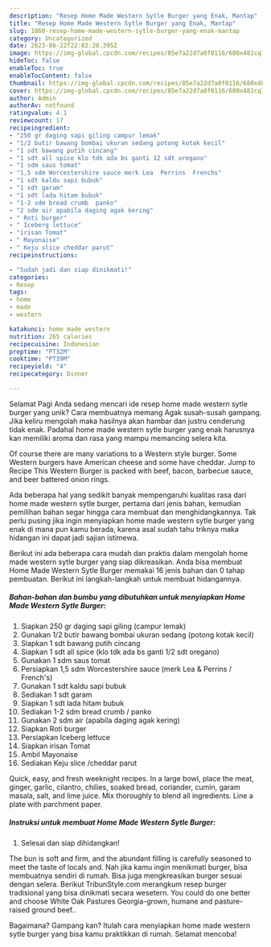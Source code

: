 ```yaml
---
description: "Resep Home Made Western Sytle Burger yang Enak, Mantap"
title: "Resep Home Made Western Sytle Burger yang Enak, Mantap"
slug: 1860-resep-home-made-western-sytle-burger-yang-enak-mantap
category: Uncategorized
date: 2023-06-22T22:02:20.395Z
image: https://img-global.cpcdn.com/recipes/85e7a22d7a0f0116/680x482cq70/home-made-western-sytle-burger-foto-resep-utama.jpg
hideToc: false
enableToc: true
enableTocContent: false
thumbnail: https://img-global.cpcdn.com/recipes/85e7a22d7a0f0116/680x482cq70/home-made-western-sytle-burger-foto-resep-utama.jpg
cover: https://img-global.cpcdn.com/recipes/85e7a22d7a0f0116/680x482cq70/home-made-western-sytle-burger-foto-resep-utama.jpg
author: Admin
authorAv: notfound
ratingvalue: 4.1
reviewcount: 17
recipeingredient:
- "250 gr daging sapi giling campur lemak"
- "1/2 butir bawang bombai ukuran sedang potong kotak kecil"
- "1 sdt bawang putih cincang"
- "1 sdt all spice klo tdk ada bs ganti 12 sdt oregano"
- "1 sdm saus tomat"
- "1,5 sdm Worcestershire sauce merk Lea  Perrins  Frenchs"
- "1 sdt kaldu sapi bubuk"
- "1 sdt garam"
- "1 sdt lada hitam bubuk"
- "1-2 sdm bread crumb  panko"
- "2 sdm air apabila daging agak kering"
- " Roti burger"
- " Iceberg lettuce"
- "irisan Tomat"
- " Mayonaise"
- " Keju slice cheddar parut"
recipeinstructions:

- "Sudah jadi dan siap dinikmati!"
categories:
- Resep
tags:
- home
- made
- western

katakunci: home made western 
nutrition: 265 calories
recipecuisine: Indonesian
preptime: "PT32M"
cooktime: "PT39M"
recipeyield: "4"
recipecategory: Dinner

---
```



Selamat Pagi Anda sedang mencari ide resep home made western sytle burger yang unik? Cara membuatnya memang Agak susah-susah gampang. Jika keliru mengolah maka hasilnya akan hambar dan justru cenderung tidak enak. Padahal home made western sytle burger yang enak harusnya kan memiliki aroma dan rasa yang mampu memancing selera kita.


Of course there are many variations to a Western style burger. Some Western burgers have American cheese and some have cheddar. Jump to Recipe This Western Burger is packed with beef, bacon, barbecue sauce, and beer battered onion rings.

Ada beberapa hal yang sedikit banyak mempengaruhi kualitas rasa dari home made western sytle burger, pertama dari jenis bahan, kemudian pemilihan bahan segar hingga cara membuat dan menghidangkannya. Tak perlu pusing jika ingin menyiapkan home made western sytle burger yang enak di mana pun kamu berada, karena asal sudah tahu triknya maka hidangan ini dapat jadi sajian istimewa.


Berikut ini ada beberapa cara mudah dan praktis dalam mengolah home made western sytle burger yang siap dikreasikan. Anda bisa membuat Home Made Western Sytle Burger memakai 16 jenis bahan dan 0 tahap pembuatan. Berikut ini langkah-langkah untuk membuat hidangannya.

<!--inarticleads1-->

##### Bahan-bahan dan bumbu yang dibutuhkan untuk menyiapkan Home Made Western Sytle Burger:

1. Siapkan 250 gr daging sapi giling (campur lemak)
1. Gunakan 1/2 butir bawang bombai ukuran sedang (potong kotak kecil)
1. Siapkan 1 sdt bawang putih cincang
1. Siapkan 1 sdt all spice (klo tdk ada bs ganti 1/2 sdt oregano)
1. Gunakan 1 sdm saus tomat
1. Persiapkan 1,5 sdm Worcestershire sauce (merk Lea &amp; Perrins / French&#39;s)
1. Gunakan 1 sdt kaldu sapi bubuk
1. Sediakan 1 sdt garam
1. Siapkan 1 sdt lada hitam bubuk
1. Sediakan 1-2 sdm bread crumb / panko
1. Gunakan 2 sdm air (apabila daging agak kering)
1. Siapkan  Roti burger
1. Persiapkan  Iceberg lettuce
1. Siapkan irisan Tomat
1. Ambil  Mayonaise
1. Sediakan  Keju slice /cheddar parut


Quick, easy, and fresh weeknight recipes. In a large bowl, place the meat, ginger, garlic, cilantro, chilies, soaked bread, coriander, cumin, garam masala, salt, and lime juice. Mix thoroughly to blend all ingredients. Line a plate with parchment paper. 

<!--inarticleads2-->

##### Instruksi untuk membuat Home Made Western Sytle Burger:


1. Selesai dan siap dihidangkan!

The bun is soft and firm, and the abundant filling is carefully seasoned to meet the taste of locals and. Nah jika kamu ingin menikmati burger, bisa membuatnya sendiri di rumah. Bisa juga mengkreasikan burger sesuai dengan selera. Berikut TribunStyle.com merangkum resep burger tradisional yang bisa dinikmati secara wesetern. You could do one better and choose White Oak Pastures Georgia-grown, humane and pasture-raised ground beef.. 

Bagaimana? Gampang kan? Itulah cara menyiapkan home made western sytle burger yang bisa kamu praktikkan di rumah. Selamat mencoba!
